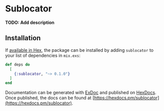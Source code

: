 # Sublocator

**TODO: Add description**

## Installation

If [available in Hex](https://hex.pm/docs/publish), the package can be installed
by adding `sublocator` to your list of dependencies in `mix.exs`:

```elixir
def deps do
  [
    {:sublocator, "~> 0.1.0"}
  ]
end
```

Documentation can be generated with [ExDoc](https://github.com/elixir-lang/ex_doc)
and published on [HexDocs](https://hexdocs.pm). Once published, the docs can
be found at [https://hexdocs.pm/sublocator](https://hexdocs.pm/sublocator).


